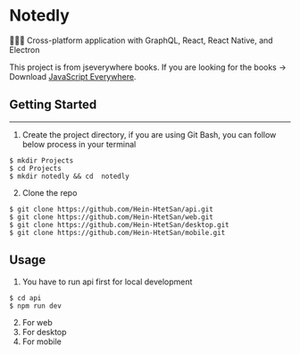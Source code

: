 # Notedly
🥪🥪🥪 Cross-platform application with GraphQL, React, React Native, and Electron

This project is from jseverywhere books. If you are looking for the books -> Download [JavaScript Everywhere](https://www.jseverywhere.io/).

## Getting Started
---
1. Create the project directory, if you are using Git Bash, you can follow below process in your terminal
```shell
$ mkdir Projects
$ cd Projects
$ mkdir notedly && cd  notedly
```

2. Clone the repo
```shell
$ git clone https://github.com/Hein-HtetSan/api.git
$ git clone https://github.com/Hein-HtetSan/web.git
$ git clone https://github.com/Hein-HtetSan/desktop.git
$ git clone https://github.com/Hein-HtetSan/mobile.git
```
## Usage
1. You have to run api first for local development
```shell
$ cd api
$ npm run dev
```

2. For web
3. For desktop
4. For mobile
